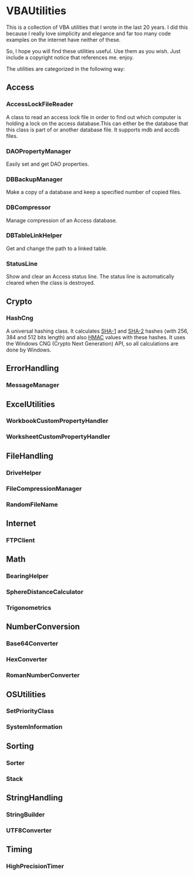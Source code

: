 # VBAUtilities

This is a collection of VBA utilities that I wrote in the last 20 years. I did this because I really love simplicity and elegance and far too many code examples on the internet have neither of these. 

So, I hope you will find these utilities useful. Use them as you wish. Just include a copyright notice that references me. enjoy.

The utilities are categorized in the following way:

## Access

### AccessLockFileReader

A class to read an access lock file in order to find out which computer is holding a lock on the access database.This can either be the database that this class is part of or another database file. It supports mdb and accdb files.

### DAOPropertyManager

Easily set and get DAO properties.

### DBBackupManager

Make a copy of a database and keep a specified number of copied files.

### DBCompressor

Manage compression of an Access database.

### DBTableLinkHelper

Get and change the path to a linked table.

### StatusLine

Show and clear an Access status line. The status line is automatically cleared when the class is destroyed.

## Crypto

### HashCng

A universal hashing class. It calculates [SHA-1](https://en.wikipedia.org/wiki/SHA-1) and [SHA-2](https://en.wikipedia.org/wiki/SHA-2) hashes (with 256, 384 and 512 bits length) and also [HMAC](https://en.wikipedia.org/wiki/HMAC) values with these hashes. It uses  the Windows CNG (Crypto Next Generation) API, so all calculations are done by Windows.

## ErrorHandling

### MessageManager

## ExcelUtilities

### WorkbookCustomPropertyHandler

### WorksheetCustomPropertyHandler

## FileHandling

### DriveHelper

### FileCompressionManager

### RandomFileName

## Internet

### FTPClient

## Math

### BearingHelper

### SphereDistanceCalculator

### Trigonometrics

## NumberConversion

### Base64Converter

### HexConverter

### RomanNumberConverter

## OSUtilities

### SetPriorityClass

### SystemInformation

## Sorting

### Sorter

### Stack

## StringHandling

### StringBuilder

### UTF8Converter

## Timing

### HighPrecisionTimer
